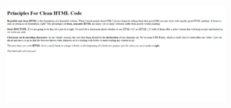![alt text](https://github.com/yveette/HTML-CSS-Mini-Course/blob/master/Introduction-to-HTML-Exercise/02_Paragraphs/screenshot.png)
